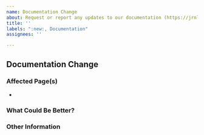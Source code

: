```yaml
---
name: Documentation Change
about: Request or report any updates to our documentation (https://jrnl.sh)
title: ''
labels: ":new:, Documentation"
assignees: ''

---
```


## Documentation Change
<!--
Hello, and thank you for reporting an issue!
Please fill out the points below, as it will make our process much easier.
-->

### Affected Page(s)
<!--
Please tell us which page, or pages, from the documentation site (https://jrnl.sh) are
affected in this issue
-->
  - <!-- example: https://jrnl.sh/overview -->

### What Could Be Better?
<!--
Please write a short description of what you hope can be clarified or further explained.
-->

### Other Information
<!--
Is there anything else we should know that might be helpful?
-->
